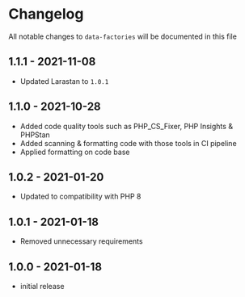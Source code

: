# Changelog

All notable changes to `data-factories` will be documented in this file

## 1.1.1 - 2021-11-08

- Updated Larastan to `1.0.1`

## 1.1.0 - 2021-10-28

- Added code quality tools such as PHP_CS_Fixer, PHP Insights & PHPStan
- Added scanning & formatting code with those tools in CI pipeline
- Applied formatting on code base

## 1.0.2 - 2021-01-20

- Updated to compatibility with PHP 8

## 1.0.1 - 2021-01-18

- Removed unnecessary requirements

## 1.0.0 - 2021-01-18

- initial release
